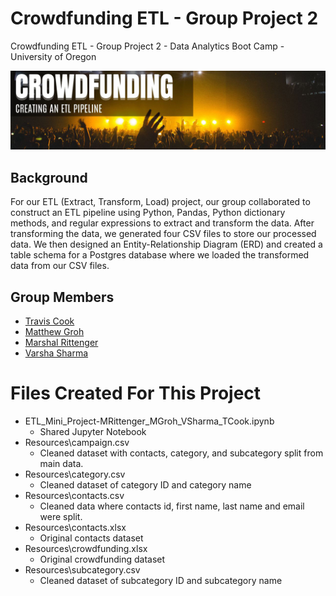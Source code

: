# Crowdfunding ETL - Group Project 2
Crowdfunding ETL - Group Project 2 - Data Analytics Boot Camp - University of Oregon

![Crowdfunding ETL:  Creating an ETL Pipeline](Resources/project_banner.jpg)

## Background
For our ETL (Extract, Transform, Load) project, our group collaborated to construct an ETL pipeline using Python, Pandas, Python dictionary methods, and regular expressions to extract and transform the data.  After transforming the data, we generated four CSV files to store our processed data. We then designed an Entity-Relationship Diagram (ERD) and created a table schema for a Postgres database where we loaded the transformed data from our CSV files.


## Group Members
- [Travis Cook](https://github.com/byTravis)
- [Matthew Groh](https://github.com/mdg1317)
- [Marshal Rittenger](https://github.com/Ray-Marshal)
- [Varsha Sharma](https://github.com/Svarsha12)

# Files Created For This Project
- ETL_Mini_Project-MRittenger_MGroh_VSharma_TCook.ipynb
    - Shared Jupyter Notebook
- Resources\campaign.csv
    - Cleaned dataset with contacts, category, and subcategory split from main data.
- Resources\category.csv
    - Cleaned dataset of category ID and category name
- Resources\contacts.csv
    - Cleaned data where contacts id, first name, last name and email were split.
- Resources\contacts.xlsx
    - Original contacts dataset
- Resources\crowdfunding.xlsx
    - Original crowdfunding dataset
- Resources\subcategory.csv
    - Cleaned dataset of subcategory ID and subcategory name